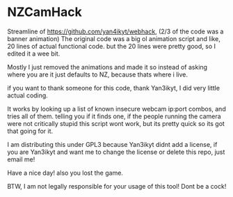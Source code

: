# NZCamHack
Streamline of https://github.com/yan4ikyt/webhack, (2/3 of the code was a banner animation)
The original code was a big ol animation script and like, 20 lines of actual functional code. but the 20 lines were pretty good, so I edited it a wee bit. 

Mostly I just removed the animations and made it so instead of asking where you are it just defaults to NZ, because thats where i live.

if you want to thank someone for this code, thank Yan3ikyt, I did very little actual coding.

It works by looking up a list of known insecure webcam ip:port combos, and tries all of them. telling you if it finds one, if the people running the camera were not 
critically stupid this script wont work, but its pretty quick so its got that going for it.

I am distributing this under GPL3 because Yan3ikyt didnt add a license, if you are Yan3ikyt and want me to change the license or delete this repo, just email me!

Have a nice day! also you lost the game.


BTW, I am not legally responsible for your usage of this tool! Dont be a cock!

